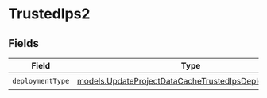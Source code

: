 # TrustedIps2


## Fields

| Field                                                                                                                | Type                                                                                                                 | Required                                                                                                             | Description                                                                                                          |
| -------------------------------------------------------------------------------------------------------------------- | -------------------------------------------------------------------------------------------------------------------- | -------------------------------------------------------------------------------------------------------------------- | -------------------------------------------------------------------------------------------------------------------- |
| `deploymentType`                                                                                                     | [models.UpdateProjectDataCacheTrustedIpsDeploymentType](../models/updateprojectdatacachetrustedipsdeploymenttype.md) | :heavy_check_mark:                                                                                                   | N/A                                                                                                                  |